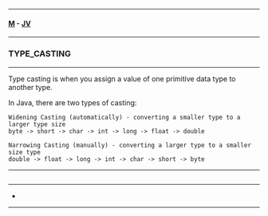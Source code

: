 
---

#### [M](https://github.com/ttltrk/TTT/blob/master/menu.md) - [JV](https://github.com/ttltrk/TTT/tree/master/JV/JV.md)

---

### TYPE_CASTING

---

Type casting is when you assign a value of one primitive data type to another type.

In Java, there are two types of casting:

```
Widening Casting (automatically) - converting a smaller type to a larger type size
byte -> short -> char -> int -> long -> float -> double

Narrowing Casting (manually) - converting a larger type to a smaller size type
double -> float -> long -> int -> char -> short -> byte
```

---

```

```

---

* [](#)


---

####

